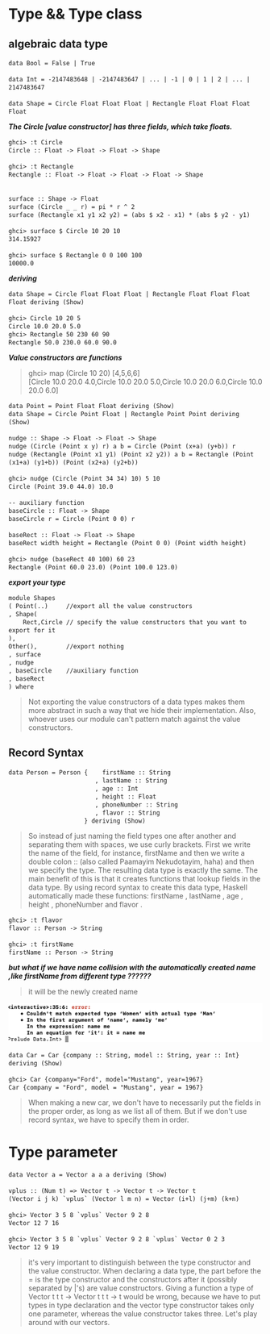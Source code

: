 # Type && Type class
## algebraic data type
```
data Bool = False | True 

data Int = -2147483648 | -2147483647 | ... | -1 | 0 | 1 | 2 | ... | 2147483647  

data Shape = Circle Float Float Float | Rectangle Float Float Float Float   
```
***The Circle [value constructor] has three fields, which take floats.***
```
ghci> :t Circle  
Circle :: Float -> Float -> Float -> Shape  

ghci> :t Rectangle  
Rectangle :: Float -> Float -> Float -> Float -> Shape  


surface :: Shape -> Float  
surface (Circle _ _ r) = pi * r ^ 2  
surface (Rectangle x1 y1 x2 y2) = (abs $ x2 - x1) * (abs $ y2 - y1)  

ghci> surface $ Circle 10 20 10  
314.15927  

ghci> surface $ Rectangle 0 0 100 100  
10000.0 
```
***deriving***
```
data Shape = Circle Float Float Float | Rectangle Float Float Float Float deriving (Show)  

ghci> Circle 10 20 5  
Circle 10.0 20.0 5.0  
ghci> Rectangle 50 230 60 90  
Rectangle 50.0 230.0 60.0 90.0  
```

***Value constructors are functions***
> ghci> map (Circle 10 20) [4,5,6,6]  
[Circle 10.0 20.0 4.0,Circle 10.0 20.0 5.0,Circle 10.0 20.0 6.0,Circle 10.0 20.0 6.0]  

```
data Point = Point Float Float deriving (Show)  
data Shape = Circle Point Float | Rectangle Point Point deriving (Show)  

nudge :: Shape -> Float -> Float -> Shape  
nudge (Circle (Point x y) r) a b = Circle (Point (x+a) (y+b)) r  
nudge (Rectangle (Point x1 y1) (Point x2 y2)) a b = Rectangle (Point (x1+a) (y1+b)) (Point (x2+a) (y2+b)) 

ghci> nudge (Circle (Point 34 34) 10) 5 10  
Circle (Point 39.0 44.0) 10.0  

-- auxiliary function 
baseCircle :: Float -> Shape  
baseCircle r = Circle (Point 0 0) r  
  
baseRect :: Float -> Float -> Shape  
baseRect width height = Rectangle (Point 0 0) (Point width height)  

ghci> nudge (baseRect 40 100) 60 23  
Rectangle (Point 60.0 23.0) (Point 100.0 123.0)  
```
***export your type***
```
module Shapes
( Point(..)     //export all the value constructors 
, Shape(
    Rect,Circle // specify the value constructors that you want to export for it
),
Other(),        //export nothing
, surface
, nudge
, baseCircle    //auxiliary function 
, baseRect
) where
```
> Not exporting the value constructors of a data types makes them more abstract in such a way that we hide their implementation. Also, whoever uses our module can't pattern match against the value constructors.

## Record Syntax

```
data Person = Person {    firstName :: String
                        , lastName :: String
                        , age :: Int
                        , height :: Float
                        , phoneNumber :: String
                        , flavor :: String
                     } deriving (Show)
```
> So instead of just naming the field types one after another and separating them with spaces, we use curly brackets. First we write
the name of the field, for instance, firstName and then we write a double colon :: (also called Paamayim Nekudotayim,
haha) and then we specify the type. The resulting data type is exactly the same. The main benefit of this is that it creates
functions that lookup fields in the data type. By using record syntax to create this data type, Haskell automatically made these
functions: firstName , lastName , age , height , phoneNumber and flavor .

```
ghci> :t flavor
flavor :: Person -> String

ghci> :t firstName
firstName :: Person -> String
```
***but what if we have name collision with the automatically created name ,like firstName from different type ??????***
> it will be the newly created name

![](./images/type-value-constructor.png)


```
data Car = Car {company :: String, model :: String, year :: Int} deriving (Show)

ghci> Car {company="Ford", model="Mustang", year=1967}
Car {company = "Ford", model = "Mustang", year = 1967}
```
> When making a new car, we don't have to necessarily put the fields in the proper order, as long as we list all of them. But if we
don't use record syntax, we have to specify them in order.



# Type parameter
```
data Vector a = Vector a a a deriving (Show)  
  
vplus :: (Num t) => Vector t -> Vector t -> Vector t  
(Vector i j k) `vplus` (Vector l m n) = Vector (i+l) (j+m) (k+n) 

ghci> Vector 3 5 8 `vplus` Vector 9 2 8  
Vector 12 7 16  

ghci> Vector 3 5 8 `vplus` Vector 9 2 8 `vplus` Vector 0 2 3  
Vector 12 9 19  
```

>  it's very important to distinguish between the type constructor and the value constructor. When declaring a data type, the part before the = is the type constructor and the constructors after it (possibly separated by |'s) are value constructors. Giving a function a type of Vector t t t -> Vector t t t -> t would be wrong, because we have to put types in type declaration and the vector type constructor takes only one parameter, whereas the value constructor takes three. Let's play around with our vectors.